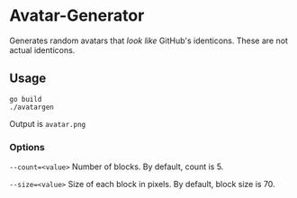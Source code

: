 # Avatar-Generator
Generates random avatars that *look like* GitHub's identicons. These are not actual identicons.

## Usage

    go build
    ./avatargen 
Output is `avatar.png`
### Options
`--count=<value>` Number of blocks. By default, count is 5.

`--size=<value>`  Size of each block in pixels. By default, block size is 70.  